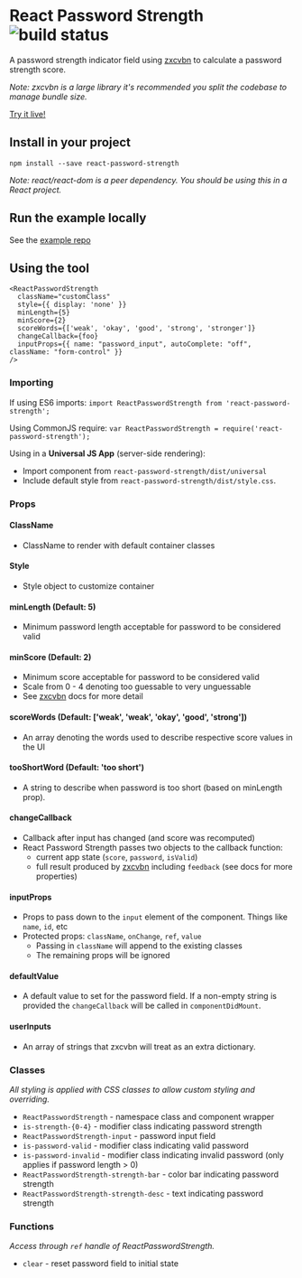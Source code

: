 # React Password Strength ![build status](https://codeship.com/projects/0fd512b0-c9f6-0134-86e7-125925b29f4b/status?branch=master)

A password strength indicator field using [zxcvbn](https://github.com/dropbox/zxcvbn) to calculate a password strength score.

_Note: zxcvbn is a large library it's recommended you split the codebase to manage bundle size._

[Try it live!](https://reactpasswordstrength.netlify.com)

## Install in your project

`npm install --save react-password-strength`

_Note: react/react-dom is a peer dependency. You should be using this in a React project._

## Run the example locally

See the [example repo](https://github.com/mmw/react-password-strength-example)

## Using the tool

```
<ReactPasswordStrength
  className="customClass"
  style={{ display: 'none' }}
  minLength={5}
  minScore={2}
  scoreWords={['weak', 'okay', 'good', 'strong', 'stronger']}
  changeCallback={foo}
  inputProps={{ name: "password_input", autoComplete: "off", className: "form-control" }}
/>
```

### Importing

If using ES6 imports:
`import ReactPasswordStrength from 'react-password-strength';`

Using CommonJS require:
`var ReactPasswordStrength = require('react-password-strength');`

Using in a __Universal JS App__ (server-side rendering):
- Import component from `react-password-strength/dist/universal`
- Include default style from `react-password-strength/dist/style.css`.

### Props

#### ClassName

- ClassName to render with default container classes

#### Style

- Style object to customize container

#### minLength (Default: 5)

- Minimum password length acceptable for password to be considered valid

#### minScore (Default: 2)

- Minimum score acceptable for password to be considered valid
- Scale from 0 - 4 denoting too guessable to very unguessable
- See [zxcvbn](https://github.com/dropbox/zxcvbn) docs for more detail

#### scoreWords (Default: ['weak', 'weak', 'okay', 'good', 'strong'])

- An array denoting the words used to describe respective score values in the UI

#### tooShortWord (Default: 'too short')

- A string to describe when password is too short (based on minLength prop).

#### changeCallback

- Callback after input has changed (and score was recomputed)
- React Password Strength passes two objects to the callback function:
    - current app state (`score`, `password`, `isValid`)
    - full result produced by [zxcvbn](https://github.com/dropbox/zxcvbn) including `feedback` (see docs for more properties)

#### inputProps

- Props to pass down to the `input` element of the component. Things like `name`, `id`, etc
- Protected props: `className`, `onChange`, `ref`, `value`
  - Passing in `className` will append to the existing classes
  - The remaining props will be ignored

#### defaultValue

- A default value to set for the password field. If a non-empty string is provided the `changeCallback` will be called in `componentDidMount`.

#### userInputs

- An array of strings that zxcvbn will treat as an extra dictionary.

### Classes

_All styling is applied with CSS classes to allow custom styling and overriding._
- `ReactPasswordStrength` - namespace class and component wrapper
- `is-strength-{0-4}` - modifier class indicating password strength
- `ReactPasswordStrength-input` - password input field
- `is-password-valid` - modifier class indicating valid password
- `is-password-invalid` - modifier class indicating invalid password (only applies if password length > 0)
- `ReactPasswordStrength-strength-bar` - color bar indicating password strength
- `ReactPasswordStrength-strength-desc` - text indicating password strength


### Functions

_Access through `ref` handle of ReactPasswordStrength._
- `clear` - reset password field to initial state
